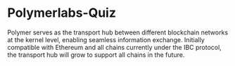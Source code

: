 # Polymerlabs-Quiz
Polymer serves as the transport hub between different blockchain networks at the kernel level, enabling seamless information exchange. Initially compatible with Ethereum and all chains currently under the IBC protocol, the transport hub will grow to support all chains in the future.
